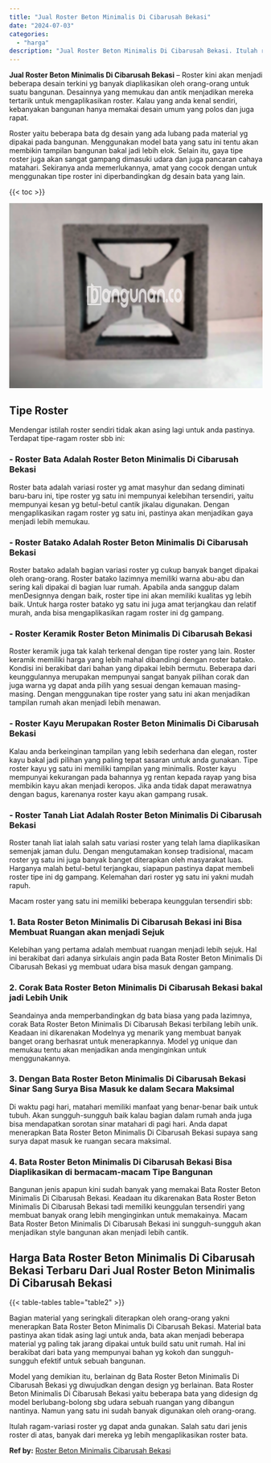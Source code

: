 ```yaml
---
title: "Jual Roster Beton Minimalis Di Cibarusah Bekasi"
date: "2024-07-03"
categories: 
  - "harga"
description: "Jual Roster Beton Minimalis Di Cibarusah Bekasi. Itulah ragam-variasi roster yg dapat anda gunakan. Salah satu dari jenis roster di atas, banyak dari mereka..."
---
```


**Jual Roster Beton Minimalis Di Cibarusah Bekasi** – Roster kini akan menjadi beberapa desain terkini yg banyak diaplikasikan oleh orang-orang untuk suatu bangunan. Desainnya yang memukau dan antik menjadikan mereka tertarik untuk mengaplikasikan roster. Kalau yang anda kenal sendiri, kebanyakan bangunan hanya memakai desain umum yang polos dan juga rapat.

Roster yaitu beberapa bata dg desain yang ada lubang pada material yg dipakai pada bangunan. Menggunakan model bata yang satu ini tentu akan membikin tampilan bangunan bakal jadi lebih elok. Selain itu, gaya tipe roster juga akan sangat gampang dimasuki udara dan juga pancaran cahaya matahari. Sekiranya anda memerlukannya, amat yang cocok dengan untuk menggunakan tipe roster ini diperbandingkan dg desain bata yang lain.

{{< toc >}}

![Jual Roster Beton Minimalis Di Cibarusah Bekasi](/images/bata-roster-minimalis-26.png)

## Tipe Roster

Mendengar istilah roster sendiri tidak akan asing lagi untuk anda pastinya. Terdapat tipe-ragam roster sbb ini:

### \- Roster Bata Adalah Roster Beton Minimalis Di Cibarusah Bekasi

Roster bata adalah variasi roster yg amat masyhur dan sedang diminati baru-baru ini, tipe roster yg satu ini mempunyai kelebihan tersendiri, yaitu mempunyai kesan yg betul-betul cantik jikalau digunakan. Dengan mengaplikasikan ragam roster yg satu ini, pastinya akan menjadikan gaya menjadi lebih memukau.

### \- Roster Batako Adalah Roster Beton Minimalis Di Cibarusah Bekasi

Roster batako adalah bagian variasi roster yg cukup banyak banget dipakai oleh orang-orang. Roster batako lazimnya memiliki warna abu-abu dan sering kali dipakai di bagian luar rumah. Apabila anda sanggup dalam menDesignnya dengan baik, roster tipe ini akan memiliki kualitas yg lebih baik. Untuk harga roster batako yg satu ini juga amat terjangkau dan relatif murah, anda bisa mengaplikasikan ragam roster ini dg gampang.

### \- Roster Keramik Roster Beton Minimalis Di Cibarusah Bekasi

Roster keramik juga tak kalah terkenal dengan tipe roster yang lain. Roster keramik memiliki harga yang lebih mahal dibandingi dengan roster batako. Kondisi ini berakibat dari bahan yang dipakai lebih bermutu. Beberapa dari keunggulannya merupakan mempunyai sangat banyak pilihan corak dan juga warna yg dapat anda pilih yang sesuai dengan kemauan masing-masing. Dengan menggunakan tipe roster yang satu ini akan menjadikan tampilan rumah akan menjadi lebih menawan.

### \- Roster Kayu Merupakan Roster Beton Minimalis Di Cibarusah Bekasi

Kalau anda berkeinginan tampilan yang lebih sederhana dan elegan, roster kayu bakal jadi pilihan yang paling tepat sasaran untuk anda gunakan. Tipe roster kayu yg satu ini memiliki tampilan yang minimalis. Roster kayu mempunyai kekurangan pada bahannya yg rentan kepada rayap yang bisa membikin kayu akan menjadi keropos. Jika anda tidak dapat merawatnya dengan bagus, karenanya roster kayu akan gampang rusak.

### \- Roster Tanah Liat Adalah Roster Beton Minimalis Di Cibarusah Bekasi

Roster tanah liat ialah salah satu variasi roster yang telah lama diaplikasikan semenjak jaman dulu. Dengan mengutamakan konsep tradisional, macam roster yg satu ini juga banyak banget diterapkan oleh masyarakat luas. Harganya malah betul-betul terjangkau, siapapun pastinya dapat membeli roster tipe ini dg gampang. Kelemahan dari roster yg satu ini yakni mudah rapuh.

Macam roster yang satu ini memiliki beberapa keunggulan tersendiri sbb:

### 1\. Bata Roster Beton Minimalis Di Cibarusah Bekasi ini Bisa Membuat Ruangan akan menjadi Sejuk

Kelebihan yang pertama adalah membuat ruangan menjadi lebih sejuk. Hal ini berakibat dari adanya sirkulais angin pada Bata Roster Beton Minimalis Di Cibarusah Bekasi yg membuat udara bisa masuk dengan gampang.

### 2\. Corak Bata Roster Beton Minimalis Di Cibarusah Bekasi bakal jadi Lebih Unik

Seandainya anda memperbandingkan dg bata biasa yang pada lazimnya, corak Bata Roster Beton Minimalis Di Cibarusah Bekasi terbilang lebih unik. Keadaan ini dikarenakan Modelnya yg menarik yang membuat banyak banget orang berhasrat untuk menerapkannya. Model yg unique dan memukau tentu akan menjadikan anda menginginkan untuk menggunakannya.

### 3\. Dengan Bata Roster Beton Minimalis Di Cibarusah Bekasi Sinar Sang Surya Bisa Masuk ke dalam Secara Maksimal

Di waktu pagi hari, matahari memiliki manfaat yang benar-benar baik untuk tubuh. Akan sungguh-sungguh baik kalau bagian dalam rumah anda juga bisa mendapatkan sorotan sinar matahari di pagi hari. Anda dapat menerapkan Bata Roster Beton Minimalis Di Cibarusah Bekasi supaya sang surya dapat masuk ke ruangan secara maksimal.

### 4\. Bata Roster Beton Minimalis Di Cibarusah Bekasi Bisa Diaplikasikan di bermacam-macam Tipe Bangunan

Bangunan jenis apapun kini sudah banyak yang memakai Bata Roster Beton Minimalis Di Cibarusah Bekasi. Keadaan itu dikarenakan Bata Roster Beton Minimalis Di Cibarusah Bekasi tadi memiliki keunggulan tersendiri yang membuat banyak orang lebih menginginkan untuk memakainya. Macam Bata Roster Beton Minimalis Di Cibarusah Bekasi ini sungguh-sungguh akan menjadikan style bangunan akan menjadi lebih cantik.

## Harga Bata Roster Beton Minimalis Di Cibarusah Bekasi Terbaru Dari Jual Roster Beton Minimalis Di Cibarusah Bekasi

{{< table-tables table="table2" >}}

Bagian material yang seringkali diterapkan oleh orang-orang yakni menerapkan Bata Roster Beton Minimalis Di Cibarusah Bekasi. Material bata pastinya akan tidak asing lagi untuk anda, bata akan menjadi beberapa material yg paling tak jarang dipakai untuk build satu unit rumah. Hal ini berakibat dari bata yang mempunyai bahan yg kokoh dan sungguh-sungguh efektif untuk sebuah bangunan.

Model yang demikian itu, berlainan dg Bata Roster Beton Minimalis Di Cibarusah Bekasi yg diwujudkan dengan design yg berlainan. Bata Roster Beton Minimalis Di Cibarusah Bekasi yaitu beberapa bata yang didesign dg model berlubang-bolong sbg udara sebuah ruangan yang dibangun nantinya. Namun yang satu ini sudah banyak digunakan oleh orang-orang.

Itulah ragam-variasi roster yg dapat anda gunakan. Salah satu dari jenis roster di atas, banyak dari mereka yg lebih mengaplikasikan roster bata.

**Ref by:** [Roster Beton Minimalis Cibarusah Bekasi](https://id.wikipedia.org/wiki/Roster)
